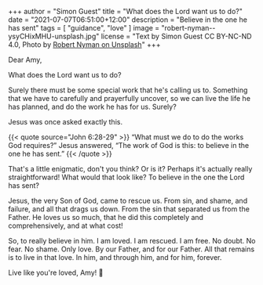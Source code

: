 +++
author = "Simon Guest"
title = "What does the Lord want us to do?"
date = "2021-07-07T06:51:00+12:00"
description = "Believe in the one he has sent"
tags = [ "guidance", "love" ]
image = "robert-nyman--ysyCHixMHU-unsplash.jpg"
license = "Text by Simon Guest CC BY-NC-ND 4.0, Photo by [Robert Nyman on Unsplash](https://unsplash.com/photos/-ysyCHixMHU)"
+++

Dear Amy,

What does the Lord want us to do?

Surely there must be some special work that he's calling us to. Something that we have to carefully and prayerfully uncover, so we can live the life he has planned, and do the work he has for us. Surely?

Jesus was once asked exactly this.

{{< quote source="John 6:28-29" >}}
“What must we do to do the works God requires?”  Jesus answered, “The work of God is this: to believe in the one he has sent.”
{{< /quote >}}

That's a little enigmatic, don't you think? Or is it? Perhaps it's actually really straightforward! What would that look like? To believe in the one the Lord has sent?

Jesus, the very Son of God, came to rescue us. From sin, and shame, and failure, and all that drags us down. From the sin that separated us from the Father. He loves us so much, that he did this completely and comprehensively, and at what cost!

So, to really believe in him.  I am loved. I am rescued. I am free. No doubt. No fear. No shame. Only love. By our Father, and for our Father.  All that remains is to live in that love. In him, and through him, and for him, forever.

Live like you're loved, Amy! 🙏
